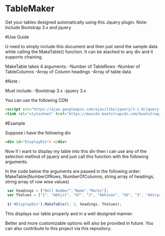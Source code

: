 # TableMaker

Get your tables designed automatically using this Jquery plugin. Note: Include Bootstrap 3.x and jquery

#Use Guide

U need to simply include this document and then just send the sample data while calling the MakeTable() function. It can be atached to any div and it supports chaining.

MakeTable takes 4 arguments:
-Number of TableRows
-Number of TableColumns
-Array of Column headings
-Array of table data

#Note :

Must include:
-Bootstrap 3.x
-jquery 3.x

You can use the following CDN
```html
<script src="https://ajax.googleapis.com/ajax/libs/jquery/3.1.0/jquery.min.js"></script>
<link rel="stylesheet" href="https://maxcdn.bootstrapcdn.com/bootstrap/3.3.7/css/bootstrap.min.css" />
```

#Example

Suppose i have the following div 
```html
<div id="DisplayDiv"> </div>
```

Now if i want to display my table into this div then i can use any of the selection method of jquery and just call this function with the following arguments.

In the code below the arguments are passed in the following order:
MakeTable(NumberOfRows, NumberOfColumns, string array of headings, string array of row wise values)

```javascript
 var headings = ["Roll Number","Name","Marks"];
 var TValues = ["1", "Abhjit", "67", "2", "Abhinav", "56", "3", "Aditya", "87", "4", "Abhishek Maurya", "100", "5", "Abhi", "90"];
 
 $('#DisplayDiv').MakeTable(5, 3, headings, TValues);
```

This displays our table properly and in a well designed manner.

Better and more customizable options will also be provided in future. You can also contribute to this project via this repository.




